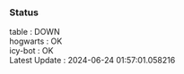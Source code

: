 ### Status


table : DOWN  
hogwarts : OK  
icy-bot : OK  
Latest Update : 2024-06-24 01:57:01.058216
